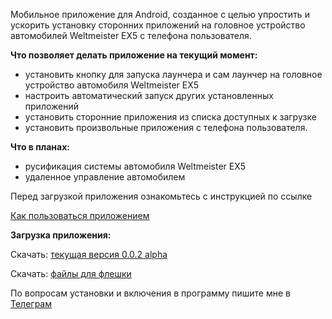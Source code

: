 Мобильное приложение для Android, созданное с целью упростить и ускорить установку сторонних приложений на головное устройство автомобилей Weltmeister EX5 с телефона пользователя.

<b>Что позволяет делать приложение на текущий момент:</b>
- установить кнопку для запуска лаунчера и сам лаунчер на головное устройство автомобиля Weltmeister EX5
- настроить автоматический запуск других установленных приложений
- установить сторонние приложения из списка доступных к загрузке
- установить произвольные приложения с телефона пользователя.

<b>Что в планах:</b>
- русификация системы автомобиля Weltmeister EX5
- удаленное управление автомобилем

Перед загрузкой приложения ознакомьтесь с инструкцией по ссылке

<a href="https://github.com/PerseusXR/wm/wiki/%D0%9A%D0%B0%D0%BA-%D0%BF%D0%BE%D0%BB%D1%8C%D0%B7%D0%BE%D0%B2%D0%B0%D1%82%D1%8C%D1%81%D1%8F-%D0%BF%D1%80%D0%B8%D0%BB%D0%BE%D0%B6%D0%B5%D0%BD%D0%B8%D0%B5%D0%BC">Как пользоваться приложением</a>

<b>Загрузка приложения:</b>

Скачать: <a href="https://github.com/PerseusXR/wm/releases/download/v0.0.2-alpha/wm_helper_0_0_2_a.apk">текущая версия 0.0.2 alpha </a>

Скачать: <a href="https://github.com/PerseusXR/wm/releases/download/v0.0.2-alpha/ADB-FAT32.zip"> файлы для флешки</a>

По вопросам установки и включения в программу пишите мне в <a href="https://t.me/kirkokuev">Телеграм</a>
